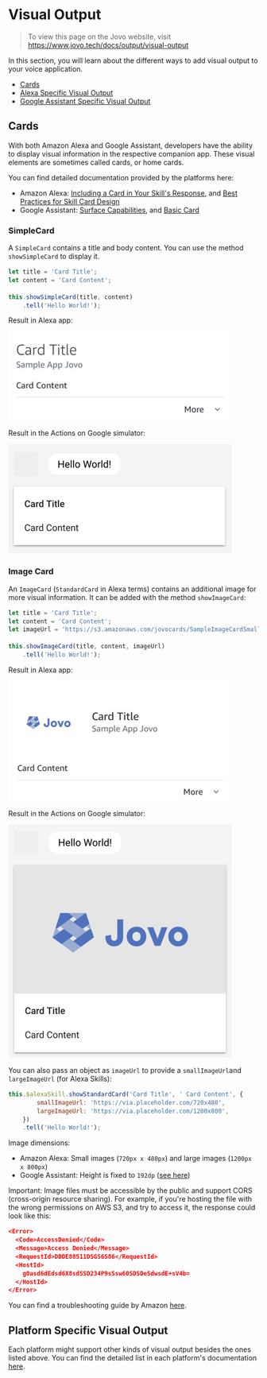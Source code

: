 # Visual Output

> To view this page on the Jovo website, visit https://www.jovo.tech/docs/output/visual-output

In this section, you will learn about the different ways to add visual output to your voice application.

* [Cards](#cards)
* [Alexa Specific Visual Output](#alexa-specific-visual-output)
* [Google Assistant Specific Visual Output](#google-assistant-specific-visual-output)

## Cards

With both Amazon Alexa and Google Assistant, developers have the ability to display visual information in the respective companion app. These visual elements are sometimes called cards, or home cards.

You can find detailed documentation provided by the platforms here:

* Amazon Alexa: [Including a Card in Your Skill's Response](https://developer.amazon.com/public/solutions/alexa/alexa-skills-kit/docs/providing-home-cards-for-the-amazon-alexa-app), and [Best Practices for Skill Card Design](https://developer.amazon.com/public/solutions/alexa/alexa-skills-kit/docs/best-practices-for-skill-card-design)
* Google Assistant: [Surface Capabilities](https://developers.google.com/actions/assistant/surface-capabilities), and [Basic Card](https://developers.google.com/actions/assistant/responses#basic_card)


### SimpleCard

A `SimpleCard` contains a title and body content. You can use the method `showSimpleCard` to display it.

```javascript
let title = 'Card Title';
let content = 'Card Content';

this.showSimpleCard(title, content)
    .tell('Hello World!');
```

Result in Alexa app:

![Alexa SimpleCard](../../img/simplecard-alexa.jpg)

Result in the Actions on Google simulator:

![Google Action SimpleCard](../../img/simplecard-google-assistant.jpg)

### Image Card

An `ImageCard` (`StandardCard` in Alexa terms) contains an additional image for more visual information. It can be added with the method `showImageCard`:

```javascript
let title = 'Card Title';
let content = 'Card Content';
let imageUrl = 'https://s3.amazonaws.com/jovocards/SampleImageCardSmall.png';

this.showImageCard(title, content, imageUrl)
    .tell('Hello World!');
```

Result in Alexa app:

![Alexa ImageCard](../../img/imagecard-alexa.jpg)

Result in the Actions on Google simulator:

![Google Action ImageCard](../../img/imagecard-google-assistant.jpg)

You can also pass an object as `imageUrl` to provide a `smallImageUrl`and `largeImageUrl` (for Alexa Skills):

```javascript
this.$alexaSkill.showStandardCard('Card Title', ' Card Content', {
        smallImageUrl: 'https://via.placeholder.com/720x480',
        largeImageUrl: 'https://via.placeholder.com/1200x800',
    })
    .tell('Hello World!');
```

Image dimensions:
* Amazon Alexa: Small images (`720px x 480px`) and large images (`1200px x 800px`)
* Google Assistant: Height is fixed to `192dp` ([see here](https://developers.google.com/actions/reference/rest/Shared.Types/AppResponse#basiccard))

Important: Image files must be accessible by the public and support CORS (cross-origin resource sharing). For example, if you're hosting the file with the wrong permissions on AWS S3, and try to access it, the response could look like this:

```json
<Error>
  <Code>AccessDenied</Code>
  <Message>Access Denied</Message>
  <RequestId>DDDE88511DSGS6S86</RequestId>
  <HostId>
    g0asd6dEdsd6X8sdSSD234P9sSsw60SDSDeSdwsdE+sV4b=
  </HostId>
</Error>
```

You can find a troubleshooting guide by Amazon [here](https://developer.amazon.com/public/solutions/alexa/alexa-skills-kit/docs/providing-home-cards-for-the-amazon-alexa-app#common-issues-when-including-images-in-standard-cards).

## Platform Specific Visual Output

Each platform might support other kinds of visual output besides the ones listed above. You can find the detailed list in each platform's documentation [here](../../platforms/README.md '../platforms/').

<!--[metadata]: {"description": "Learn how to create visual output for Alexa Skills and Google Actions with the Jovo Framework", "route": "output/visual-output"}-->
